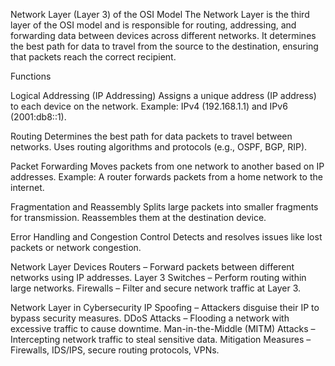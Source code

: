 Network Layer (Layer 3) of the OSI Model
The Network Layer is the third layer of the OSI model and is responsible for routing, addressing, and forwarding data between devices across different networks. 
It determines the best path for data to travel from the source to the destination, ensuring that packets reach the correct recipient.

Functions 

Logical Addressing (IP Addressing)
Assigns a unique address (IP address) to each device on the network.
Example: IPv4 (192.168.1.1) and IPv6 (2001:db8::1).

Routing
Determines the best path for data packets to travel between networks.
Uses routing algorithms and protocols (e.g., OSPF, BGP, RIP).

Packet Forwarding
Moves packets from one network to another based on IP addresses.
Example: A router forwards packets from a home network to the internet.

Fragmentation and Reassembly
Splits large packets into smaller fragments for transmission.
Reassembles them at the destination device.

Error Handling and Congestion Control
Detects and resolves issues like lost packets or network congestion.

Network Layer Devices
Routers – Forward packets between different networks using IP addresses.
Layer 3 Switches – Perform routing within large networks.
Firewalls – Filter and secure network traffic at Layer 3.

Network Layer in Cybersecurity
IP Spoofing – Attackers disguise their IP to bypass security measures.
DDoS Attacks – Flooding a network with excessive traffic to cause downtime.
Man-in-the-Middle (MITM) Attacks – Intercepting network traffic to steal sensitive data.
Mitigation Measures – Firewalls, IDS/IPS, secure routing protocols, VPNs.
